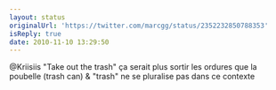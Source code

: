 ```yaml
---
layout: status
originalUrl: 'https://twitter.com/marcgg/status/2352232850788353'
isReply: true
date: 2010-11-10 13:29:50
---
```


@Kriisiis "Take out the trash" ça serait plus sortir les ordures que la poubelle (trash can) & "trash" ne se pluralise pas dans ce contexte
